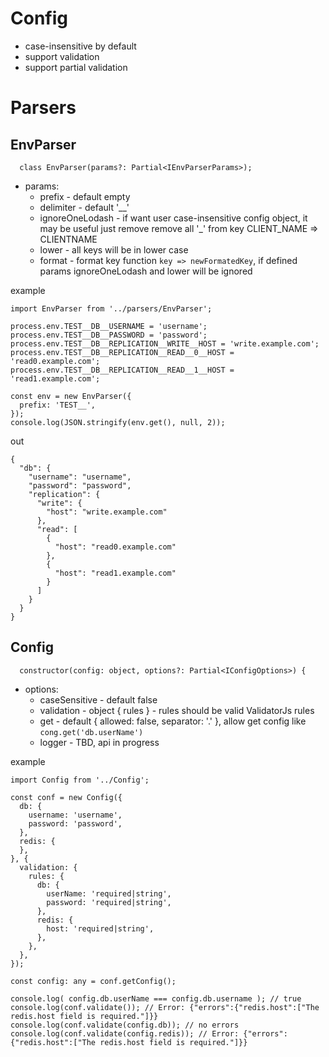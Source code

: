 # Config
 - case-insensitive by default
 - support validation
 - support partial validation

# Parsers

## EnvParser

```
  class EnvParser(params?: Partial<IEnvParserParams>);
```

  - params:
    - prefix - default empty
    - delimiter - default '__'
    - ignoreOneLodash - if want user case-insensitive config object, it may be useful just remove remove all '_' from key CLIENT_NAME => CLIENTNAME
    - lower - all keys will be in lower case
    - format - format key function `key => newFormatedKey`, if defined params ignoreOneLodash and lower will be ignored


example
```
import EnvParser from '../parsers/EnvParser';

process.env.TEST__DB__USERNAME = 'username';
process.env.TEST__DB__PASSWORD = 'password';
process.env.TEST__DB__REPLICATION__WRITE__HOST = 'write.example.com';
process.env.TEST__DB__REPLICATION__READ__0__HOST = 'read0.example.com';
process.env.TEST__DB__REPLICATION__READ__1__HOST = 'read1.example.com';

const env = new EnvParser({
  prefix: 'TEST__',
});
console.log(JSON.stringify(env.get(), null, 2));
```

out
```
{
  "db": {
    "username": "username",
    "password": "password",
    "replication": {
      "write": {
        "host": "write.example.com"
      },
      "read": [
        {
          "host": "read0.example.com"
        },
        {
          "host": "read1.example.com"
        }
      ]
    }
  }
}
```

## Config
```
  constructor(config: object, options?: Partial<IConfigOptions>) {
```

  - options:
    - caseSensitive - default false
    - validation - object { rules } - rules should be valid ValidatorJs rules
    - get - default { allowed: false, separator: '.' }, allow get config like `cong.get('db.userName')`
    - logger - TBD, api in progress

example
```
import Config from '../Config';

const conf = new Config({
  db: {
    username: 'username',
    password: 'password',
  },
  redis: {
  },
}, {
  validation: {
    rules: {
      db: {
        userName: 'required|string',
        password: 'required|string',
      },
      redis: {
        host: 'required|string',
      },
    },
  },
});

const config: any = conf.getConfig();

console.log( config.db.userName === config.db.username ); // true
console.log(conf.validate()); // Error: {"errors":{"redis.host":["The redis.host field is required."]}}
console.log(conf.validate(config.db)); // no errors
console.log(conf.validate(config.redis)); // Error: {"errors":{"redis.host":["The redis.host field is required."]}}
```
